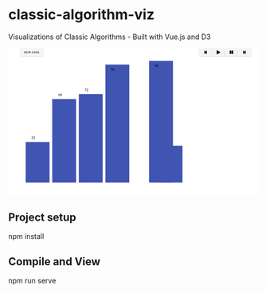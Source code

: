 # classic-algorithm-viz
Visualizations of Classic Algorithms - Built with Vue.js and D3

![Bubble Sort Demo](demo/bubble-sort.gif)

## Project setup
npm install

## Compile and View
npm run serve

